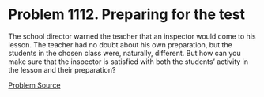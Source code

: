 # Problem 1112. Preparing for the test

The school director warned the teacher that an inspector would come to his lesson. The teacher had no doubt about his own preparation, but the students in the chosen class were, naturally, different. But how can you make sure that the inspector is satisfied with both the students’ activity in the lesson and their preparation?

[Problem Source](https://www.trizland.ru/tasks/5562/)